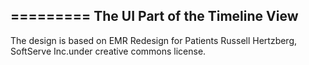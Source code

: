 =========
The UI Part of the Timeline View
--------------------------------

The design is based on EMR Redesign for Patients
Russell Hertzberg, SoftServe Inc.under creative commons license.

